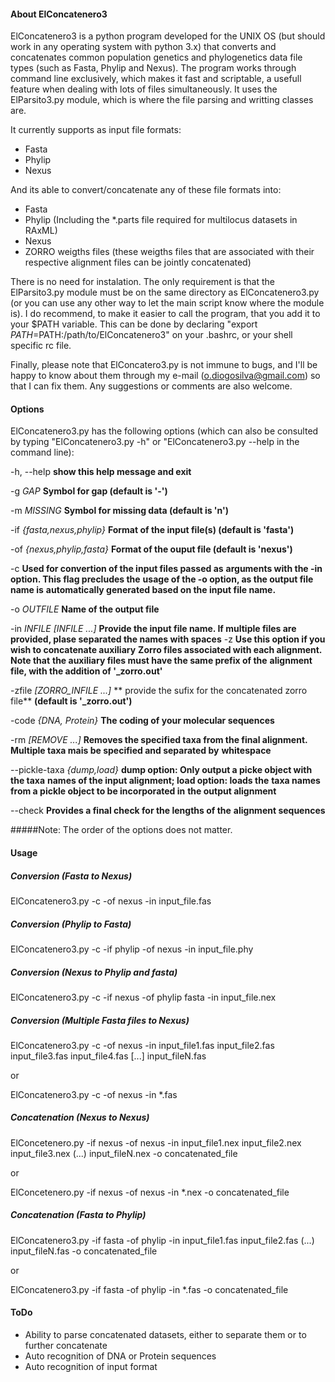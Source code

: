 #### About ElConcatenero3

ElConcatenero3 is a python program developed for the UNIX OS (but should work in any operating system with python 3.x) that converts and concatenates common population genetics and phylogenetics data file types (such as Fasta, Phylip and Nexus). The program works through command line exclusively, which makes it fast and scriptable, a usefull feature when dealing with lots of files simultaneously. It uses the ElParsito3.py module, which is where the file parsing and writting classes are.

It currently supports as input file formats:

- Fasta
- Phylip
- Nexus

And its able to convert/concatenate any of these file formats into:

- Fasta
- Phylip (Including the *.parts file required for multilocus datasets in RAxML)
- Nexus
- ZORRO weigths files (these weigths files that are associated with their respective alignment files can be jointly concatenated)

There is no need for instalation. The only requirement is that the ElParsito3.py module must be on the same directory as ElConcatenero3.py (or you can use any other way to let the main script know where the module is). I do recommend, to make it easier to call the program, that you add it to your $PATH variable. This can be done by declaring "export $PATH=$PATH:/path/to/ElConcatenero3" on your .bashrc, or your shell specific rc file.

Finally, please note that ElConcatero3.py is not immune to bugs, and I'll be happy to know about them through my e-mail (o.diogosilva@gmail.com) so that I can fix them. Any suggestions or comments are also welcome.

#### Options

ElConcatenero3.py has the following options (which can also be consulted by typing "ElConcatenero3.py -h" or "ElConcatenero3.py --help in the command line):

  -h, --help						**show this help message and exit**
 
  -g *GAP*							**Symbol for gap (default is '-')**
  
  -m *MISSING*						**Symbol for missing data (default is 'n')**
  
  -if *{fasta,nexus,phylip}*		**Format of the input file(s) (default is 'fasta')**
                        
  -of *{nexus,phylip,fasta}*		**Format of the ouput file (default is 'nexus')**
                        
  -c                    			**Used for convertion of the input files passed as**
									**arguments with the -in option. This flag precludes the**
									**usage of the -o option, as the output file name is**
									**automatically generated based on the input file name.**
                        
  -o *OUTFILE*            			**Name of the output file**
  
  -in *INFILE [INFILE ...]*			**Provide the input file name. If multiple files are**
									**provided, plase separated the names with spaces**
  -z								**Use this option if you wish to concatenate auxiliary**
									**Zorro files associated with each alignment. Note that**
									**the auxiliary files must have the same prefix of the**
									**alignment file, with the addition of '_zorro.out'**
								
  -zfile *[ZORRO_INFILE ...]*		** provide the sufix for the concatenated zorro file**
									**(default is '_zorro.out')**

  -code *{DNA, Protein}*			**The coding of your molecular sequences**
  
  -rm *[REMOVE ...]*				**Removes the specified taxa from the final alignment.**
									**Multiple taxa mais be specified and separated by**
									**whitespace**
								
  -\-pickle-taxa *{dump,load}*		**dump option: Only output a picke object with the taxa**
									**names of the input alignment; load option: loads the**
									**taxa names from a pickle object to be incorporated in**
									**the output alignment**
									
  -\-check 							**Provides a final check for the lengths of the**
									**alignment sequences**

#####Note: The order of the options does not matter.
		
#### Usage

##### Conversion (Fasta to Nexus)

ElConcatenero3.py -c -of nexus -in input_file.fas

##### Conversion (Phylip to Fasta)

ElConcatenero3.py -c -if phylip -of nexus -in input_file.phy

##### Conversion (Nexus to Phylip and fasta)

ElConcatenero3.py -c -if nexus -of phylip fasta -in input_file.nex

##### Conversion (Multiple Fasta files to Nexus)

ElConcatenero3.py -c -of nexus -in input_file1.fas input_file2.fas input_file3.fas input_file4.fas [...] input_fileN.fas

or

ElConcatenero3.py -c -of nexus -in *.fas

##### Concatenation (Nexus to Nexus)

ElConcetenero.py -if nexus -of nexus -in input_file1.nex input_file2.nex input_file3.nex (...) input_fileN.nex -o concatenated_file

or

ElConcetenero.py -if nexus -of nexus -in *.nex -o concatenated_file

##### Concatenation (Fasta to Phylip)

ElConcatenero3.py -if fasta -of phylip -in input_file1.fas input_file2.fas (...) input_fileN.fas -o concatenated_file

or

ElConcatenero3.py -if fasta -of phylip -in *.fas -o concatenated_file

#### ToDo

- Ability to parse concatenated datasets, either to separate them or to further concatenate
- Auto recognition of DNA or Protein sequences
- Auto recognition of input format
